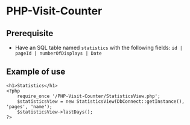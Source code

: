# PHP-Visit-Counter

## Prerequisite
* Have an SQL table named `statistics` with the following fields: `id | pageId | numberOfDisplays | Date`

## Example of use
```
<h1>Statistics</h1>
<?php
    require_once '/PHP-Visit-Counter/StatisticsView.php';
    $statisticsView = new StatisticsView(DbConnect::getInstance(), 'pages', 'name');
    $statisticsView->lastDays();
?>
```
